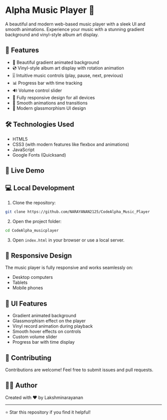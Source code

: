 # Alpha Music Player 🎵

A beautiful and modern web-based music player with a sleek UI and smooth animations. Experience your music with a stunning gradient background and vinyl-style album art display.

## 🌟 Features

- 🎨 Beautiful gradient animated background
- 💿 Vinyl-style album art display with rotation animation
- 🎚️ Intuitive music controls (play, pause, next, previous)
- 📊 Progress bar with time tracking
- 🔊 Volume control slider
- 📱 Fully responsive design for all devices
- 🎯 Smooth animations and transitions
- 🎨 Modern glassmorphism UI design

## 🛠️ Technologies Used

- HTML5
- CSS3 (with modern features like flexbox and animations)
- JavaScript
- Google Fonts (Quicksand)

## 🚀 Live Demo


## 💻 Local Development

1. Clone the repository:
```bash
git clone https://github.com/NARAYANAN2125/CodeAlpha_Music_Player
```

2. Open the project folder:
```bash
cd CodeAlpha_musicplayer
```

3. Open `index.html` in your browser or use a local server.

## 📱 Responsive Design

The music player is fully responsive and works seamlessly on:
- Desktop computers
- Tablets
- Mobile phones

## 🎨 UI Features

- Gradient animated background
- Glassmorphism effect on the player
- Vinyl record animation during playback
- Smooth hover effects on controls
- Custom volume slider
- Progress bar with time display

## 🤝 Contributing

Contributions are welcome! Feel free to submit issues and pull requests.

## 👨‍💻 Author

Created with ❤️ by Lakshminarayanan

---
⭐ Star this repository if you find it helpful!
